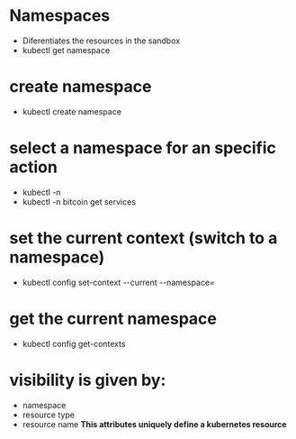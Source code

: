 # Namespaces
- Diferentiates the resources in the sandbox
- kubectl get namespace

# create namespace
- kubectl create namespace <name>

# select a namespace for an specific action
- kubectl -n <namespace> <action> <resource>
- kubectl -n bitcoin get services

# set the current context (switch to a namespace)
- kubectl config set-context --current --namespace=<namespace>

# get the current namespace
- kubectl config get-contexts

# visibility is given by:
- namespace
- resource type
- resource name
**This attributes uniquely define a kubernetes resource**

